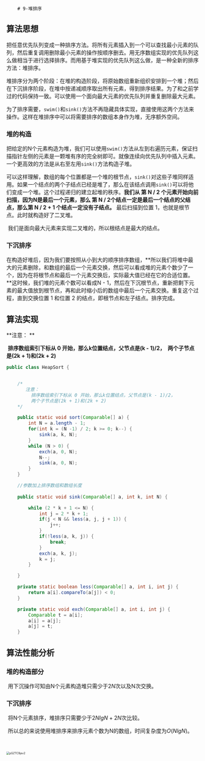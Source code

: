 		# 9-堆排序

## 算法思想

​		把任意优先队列变成一种排序方法。将所有元素插入到一个可以查找最小元素的队列，然后重复调用删除最小元素的操作按顺序删去。用无序数组实现的优先队列这么做相当于进行选择排序。而用基于堆实现的优先队列这么做，是一种全新的排序方法：堆排序。

​		堆排序分为两个阶段：在堆的构造阶段，将原始数组重新组织安排到一个堆；然后在下沉排序阶段，在堆中按递减顺序取出所有元素，得到排序结果。为了和之前学过的代码保持一致。可以使用一个面向最大元素的优先队列并重复删除最大元素。

​		为了排序需要，`swim()`和`sink()`方法不再隐藏具体实现，直接使用这两个方法来操作。这样在堆排序中可以将需要排序的数组本身作为堆，无序额外空间。



### 堆的构造

​		把给定的N个元素构造为堆，我们可以使用`swim()`方法从左到右遍历元素，保证扫描指针左侧的元素是一颗堆有序的完全树即可。就像连续向优先队列中插入元素。一个更高效的方法是从右至左用`sink()`方法构造子堆。

​		可以这样理解，数组的每个位置都是一个堆的根节点，`sink()`对这些子堆同样适用。如果一个结点的两个子结点已经是堆了，那么在该结点调用`sink()`可以将他们变成一个堆。这个过程递归的建立起堆的秩序。**我们从 第 N / 2 个元素开始向前扫描，因为N是最后一个元素，那么 第 N / 2个结点一定是最后一个结点的父结点，那么第 N / 2  + 1 个结点一定没有子结点。** 最后扫描到位置 1，也就是根节点。此时就构造好了二叉堆。

​		我们是面向最大元素来实现二叉堆的，所以根结点是最大的结点。



### 下沉排序

​		在构造好堆后，因为我们要按照从小到大的顺序排序数组，**所以我们将堆中最大的元素删除，和数组的最后一个元素交换，然后可以看成堆的元素个数少了一个，因为在将根节点和最后一个元素交换后，实际最大值已经在它的合适位置。**这时候，我们堆的元素个数可以看成N - 1，然后在下沉根节点，重新把剩下元素的最大值放到根节点，再和此时缩小后的数组中最后一个元素交换。重复这个过程，直到交换位置 1 和位置 2 的结点，即根节点和左子结点。排序完成。



## 算法实现

**注意：         **

​         **排序数组索引下标从 0 开始，那么k位置结点，父节点是(k - 1)/2，
​         两个子节点是(2k + 1)和(2k + 2)**

```java
public class HeapSort {


    /*
       注意：
         排序数组索引下标从 0 开始，那么k位置结点，父节点是(k - 1)/2，
         两个子节点是(2k + 1)和(2k + 2)
    */

    public static void sort(Comparable[] a) {
        int N = a.length - 1;
        for(int k = (N -1) / 2; k >= 0; k--) {
            sink(a, k, N);
        }
        while (N > 0) {
            exch(a, 0, N);
            N--;
            sink(a, 0, N);
        }
    }

    //参数加上排序数组和数组长度
    
    public static void sink(Comparable[] a, int k, int N) {

        while (2 * k + 1 <= N) {
            int j = 2 * k + 1;
            if(j < N && less(a, j, j + 1)) {
                j++;
            }
            if(!less(a, k, j)) {
                break;
            }
            exch(a, k, j);
            k = j;
        }

    }

    private static boolean less(Comparable[] a, int i, int j) {
        return a[i].compareTo(a[j]) < 0;
    }

    private static void exch(Comparable[] a, int i, int j) {
        Comparable t = a[i];
        a[i] = a[j];
        a[j] = t;
    }
```





## 算法性能分析

### 堆的构造部分

​		用下沉操作可知由N个元素构造堆只需少于$2N$次以及N次交换。

### 下沉排序

​		将N个元素排序，堆排序只需要少于${2NlgN} + 2N$次比较。



​		所以总的来说使用堆排序来排序元素个数为N的数组，时间复杂度为$O(NlgN)$。



​	

<img src="https://crayon-1302863897.cos.ap-beijing.myqcloud.com/image/pGZTC9jev2.gif" alt="pGZTC9jev2" style="zoom: 50%;" />





